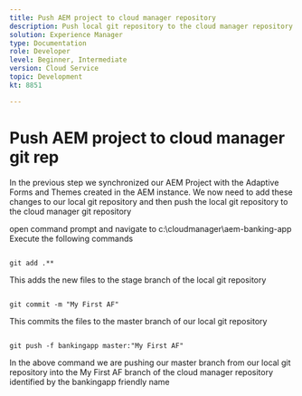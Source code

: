 ```yaml
---
title: Push AEM project to cloud manager repository
description: Push local git repository to the cloud manager repository
solution: Experience Manager
type: Documentation
role: Developer
level: Beginner, Intermediate
version: Cloud Service
topic: Development
kt: 8851

---
```


# Push AEM project to cloud manager git rep

In the previous step we synchronized our AEM Project with the Adaptive Forms and Themes created in the AEM instance.
We now need to add these changes to our local git repository and then push the local git repository to the cloud manager git repository

open command prompt and navigate to c:\cloudmanager\aem-banking-app
Execute the following commands

```

git add .**

```

This adds the new files to the stage branch of the local git repository

```

git commit -m "My First AF"

```

This commits the files to the master branch of our local git repository

```

git push -f bankingapp master:"My First AF"

```

In the above command we are pushing our master branch from our local git repository into the My First AF branch of the cloud manager repository identified by the bankingapp friendly name



